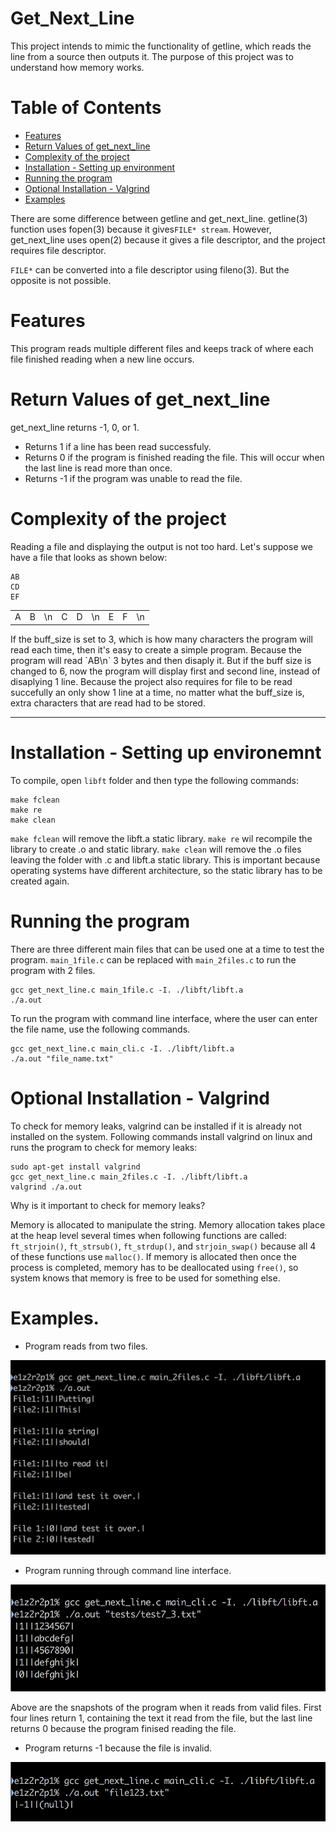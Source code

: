 # Get_Next_Line
This project intends to mimic the functionality of getline, which reads the line from a source then outputs it. The purpose of this project was to understand how memory works.

# Table of Contents
* [Features](#features)
* [Return Values of get_next_line](#return-values-of-get_next_line)
* [Complexity of the project](#complexity-of-the-project)
* [Installation - Setting up environment](#installation---setting-up-environment)
* [Running the program](#running-the-program)
* [Optional Installation - Valgrind](#optional-installation---valgrind)
* [Examples](#examples)

There are some difference between getline and get_next_line. getline(3) function uses fopen(3) because it gives`FILE* stream`. However, get_next_line uses open(2) because it gives a file descriptor, and the project requires file descriptor.

`FILE*` can be converted into a file descriptor using fileno(3). But the opposite is not possible.

# Features
This program reads multiple different files and keeps track of where each file finished reading when a new line occurs.

# Return Values of get_next_line
get_next_line returns -1, 0, or 1.
+ Returns 1 if a line has been read successfuly.
+ Returns 0 if the program is finished reading the file. This will occur when the last line is read more than once.
+ Returns -1 if the program was unable to read the file.

# Complexity of the project
Reading a file and displaying the output is not too hard. Let's suppose we have a file that looks as shown below:
```
AB
CD
EF
```
<table>
  <tr>
    <td>A</td>
    <td>B</td>
    <td>\n</td>
    <td>C</td>
    <td>D</td>
    <td>\n</td>
    <td>E</td>
    <td>F</td>
    <td>\n</td>
  </tr>
</table>
If the buff_size is set to 3, which is how many characters the program will read each time, then it's easy to create a simple program. Because the program will read `AB\n` 3 bytes and then disaply it. But if the buff size is changed to 6, now the program will display first and second line, instead of disaplying 1 line. Because the project also requires for file to be read succefully an only show 1 line at a time, no matter what the buff_size is, extra characters that are read had to be stored.

---
# Installation - Setting up environemnt
To compile, open `libft` folder and then type the following commands:
```
make fclean
make re
make clean
```
`make fclean` will remove the libft.a static library. `make re` wil recompile the library to create .o and static library. `make clean` will remove the .o files leaving the folder with .c and libft.a static library. This is important because operating systems have different architecture, so the static library has to be created again.

# Running the program

There are three different main files that can be used one at a time to test the program. `main_1file.c` can be replaced with `main_2files.c` to run the program with 2 files.

```
gcc get_next_line.c main_1file.c -I. ./libft/libft.a
./a.out
```
To run the program with command line interface, where the user can enter the file name, use the following commands.

```
gcc get_next_line.c main_cli.c -I. ./libft/libft.a
./a.out "file_name.txt"
```
# Optional Installation - Valgrind
To check for memory leaks, valgrind can be installed if it is already not installed on the system. Following commands install valgrind on linux and runs the program to check for memory leaks:
```
sudo apt-get install valgrind
gcc get_next_line.c main_2files.c -I. ./libft/libft.a
valgrind ./a.out
```
Why is it important to check for memory leaks?

Memory is allocated to manipulate the string. Memory allocation takes place at the heap level several times when following functions are called: `ft_strjoin()`, `ft_strsub()`, `ft_strdup()`, and `strjoin_swap()` because all 4 of these functions use `malloc()`. If memory is allocated then once the process is completed, memory has to be deallocated using `free()`, so system knows that memory is free to be used for something else.

# Examples.
+ Program reads from two files.
<img src= "https://github.com/mohammadbutt/42_get_next_line/blob/master/snapshots/output_2files.png">

+ Program running through command line interface.
<img src= "https://github.com/mohammadbutt/42_get_next_line/blob/master/snapshots/output_cli.png">

Above are the snapshots of the program when it reads from valid files. First four lines return 1, containing the text it read from the file, but the last line returns 0 because the program finised reading the file.

+ Program returns -1 because the file is invalid.
<img src="https://github.com/mohammadbutt/42_get_next_line/blob/master/snapshots/output_invalid.png">
